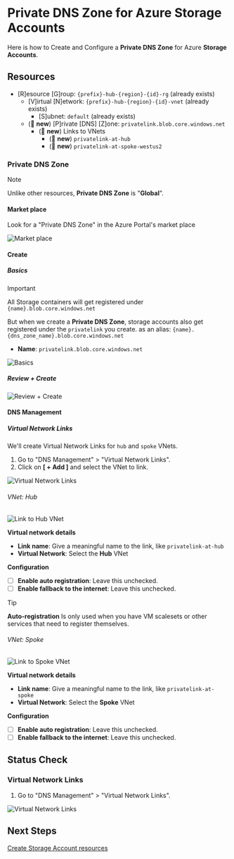 # Private DNS Zone for Azure Storage Accounts

Here is how to Create and Configure a **Private DNS Zone** for Azure **Storage Accounts**.

## Resources

- [R]esource [G]roup: `{prefix}-hub-{region}-{id}-rg` (already exists)
  - [V]irtual [N]etwork: `{prefix}-hub-{region}-{id}-vnet` (already exists)
    - [S]ubnet: `default` (already exists)
  - (🌟 **new**) [P]rivate [DNS] [Z]one: `privatelink.blob.core.windows.net`
    - (🌟 **new**) Links to VNets
      - (🌟 **new**) `privatelink-at-hub`
      - (🌟 **new**) `privatelink-at-spoke-westus2`

### Private DNS Zone

> [!NOTE]
> Unlike other resources, **Private DNS Zone** is "**Global**".

#### Market place

Look for a "Private DNS Zone" in the Azure Portal's market place

![Market place](../../../../assets/img/azure/market/pdnsz/logo.png)

#### Create

##### Basics

> [!IMPORTANT]
> All Storage containers will get registered under `{name}.blob.core.windows.net`

But when we create a **Private DNS Zone**, storage accounts also get registered under the `privatelink` you create. as an alias: `{name}.{dns_zone_name}.blob.core.windows.net`

- **Name**: `privatelink.blob.core.windows.net`

![Basics](../../../../assets/img/azure/solution/vnets/hub/pdnsz/st/create/basics.png)

##### Review + Create

![Review + Create](../../../../assets/img/azure/solution/vnets/hub/pdnsz/st/create/review.png)

#### DNS Management

##### Virtual Network Links

We'll create Virtual Network Links for `hub` and `spoke` VNets.

1. Go to "DNS Management" > "Virtual Network Links".
1. Click on **[ + Add ]** and select the VNet to link.

![Virtual Network Links](../../../../assets/img/azure/solution/vnets/hub/pdnsz/st/dns_management/virtual_network_links/empty.png)

###### VNet: Hub

![Link to Hub VNet](../../../../assets/img/azure/solution/vnets/hub/pdnsz/st/dns_management/virtual_network_links/hub.png)

**Virtual network details**

- **Link name**: Give a meaningful name to the link, like `privatelink-at-hub`
- **Virtual Network**: Select the **Hub** VNet

**Configuration**

- [ ] **Enable auto registration**: Leave this unchecked.
- [ ] **Enable fallback to the internet**: Leave this unchecked.

<!-- prettier-ignore-start -->
> [!TIP]
> **Auto-registration** Is only used when you have VM scalesets or other services that need to register themselves.
<!-- prettier-ignore-end -->

###### VNet: Spoke

![Link to Spoke VNet](../../../../assets/img/azure/solution/vnets/hub/pdnsz/st/dns_management/virtual_network_links/spoke.png)

**Virtual network details**

- **Link name**: Give a meaningful name to the link, like `privatelink-at-spoke`
- **Virtual Network**: Select the **Spoke** VNet

**Configuration**

- [ ] **Enable auto registration**: Leave this unchecked.
- [ ] **Enable fallback to the internet**: Leave this unchecked.

## Status Check

### Virtual Network Links

1. Go to "DNS Management" > "Virtual Network Links".

![Virtual Network Links](../../../../assets/img/azure/solution/vnets/hub/pdnsz/st/dns_management/virtual_network_links/all.png)

## Next Steps

[Create Storage Account resources](./st.md)
